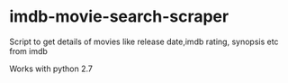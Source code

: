 # imdb-movie-search-scraper
Script to get details of movies like release date,imdb rating, synopsis etc from imdb 

Works with python 2.7
